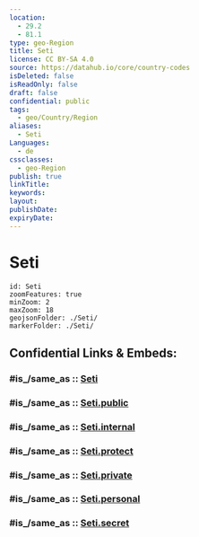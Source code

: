 ```yaml
---
location:
  - 29.2
  - 81.1
type: geo-Region
title: Seti
license: CC BY-SA 4.0
source: https://datahub.io/core/country-codes
isDeleted: false
isReadOnly: false
draft: false
confidential: public
tags:
  - geo/Country/Region
aliases:
  - Seti
Languages:
  - de
cssclasses:
  - geo-Region
publish: true
linkTitle:
keywords:
layout:
publishDate:
expiryDate:
---
```


# Seti

```leaflet
id: Seti
zoomFeatures: true 
minZoom: 2 
maxZoom: 18
geojsonFolder: ./Seti/
markerFolder: ./Seti/
```


## Confidential Links & Embeds: 

### #is_/same_as :: [Seti](/_Standards/Earth/Continent/Asia/Asia~South/Nepal/Regions~Nepal/Nepal~Far-West/counties~Far-Western/Seti.md) 

### #is_/same_as :: [Seti.public](/_public/Earth/Continent/Asia/Asia~South/Nepal/Regions~Nepal/Nepal~Far-West/counties~Far-Western/Seti.public.md) 

### #is_/same_as :: [Seti.internal](/_internal/Earth/Continent/Asia/Asia~South/Nepal/Regions~Nepal/Nepal~Far-West/counties~Far-Western/Seti.internal.md) 

### #is_/same_as :: [Seti.protect](/_protect/Earth/Continent/Asia/Asia~South/Nepal/Regions~Nepal/Nepal~Far-West/counties~Far-Western/Seti.protect.md) 

### #is_/same_as :: [Seti.private](/_private/Earth/Continent/Asia/Asia~South/Nepal/Regions~Nepal/Nepal~Far-West/counties~Far-Western/Seti.private.md) 

### #is_/same_as :: [Seti.personal](/_personal/Earth/Continent/Asia/Asia~South/Nepal/Regions~Nepal/Nepal~Far-West/counties~Far-Western/Seti.personal.md) 

### #is_/same_as :: [Seti.secret](/_secret/Earth/Continent/Asia/Asia~South/Nepal/Regions~Nepal/Nepal~Far-West/counties~Far-Western/Seti.secret.md)

